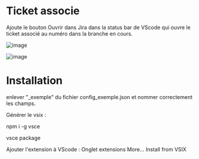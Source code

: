 # Ticket associe

Ajoute le bouton Ouvrir dans Jira dans la status bar de VScode qui ouvre le ticket associé 
au numéro dans la branche en cours.

![image](https://github.com/nikoazax2/ticket_associe/assets/60927980/bb02eeb3-e90a-4d23-851e-ac258fa36bfb)


![image](https://github.com/nikoazax2/ticket_associe/assets/60927980/9e9d59d1-9271-4904-a5d4-40b67d3b74a8)


# Installation

enlever "_exemple" du fichier config_exemple.json et nommer correctement les champs.

Générer le vsix : 

npm i -g vsce

vsce package

Ajouter l'extension à VScode :
Onglet extensions 
More...
Install from VSIX

